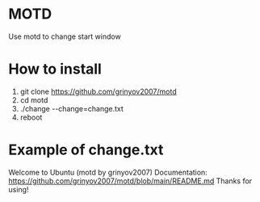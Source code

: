 # MOTD
Use motd to change start window

# How to install
1. git clone https://github.com/grinyov2007/motd
2. cd motd
3. ./change --change=change.txt
4. reboot

# Example of change.txt
Welcome to Ubuntu (motd by grinyov2007) 
Documentation:  https://github.com/grinyov2007/motd/blob/main/README.md
Thanks for using!
